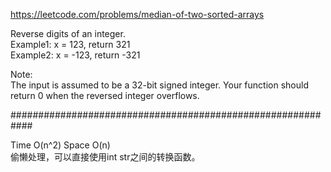 https://leetcode.com/problems/median-of-two-sorted-arrays

Reverse digits of an integer.  
Example1: x = 123, return 321  
Example2: x = -123, return -321   

Note:  
The input is assumed to be a 32-bit signed integer. Your function should return 0 when the reversed integer overflows.

############################################################

Time O(n^2)     Space O(n)  
偷懒处理，可以直接使用int str之间的转换函数。
